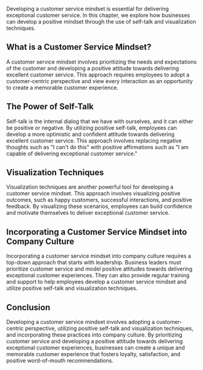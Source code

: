 
Developing a customer service mindset is essential for delivering exceptional customer service. In this chapter, we explore how businesses can develop a positive mindset through the use of self-talk and visualization techniques.

What is a Customer Service Mindset?
-----------------------------------

A customer service mindset involves prioritizing the needs and expectations of the customer and developing a positive attitude towards delivering excellent customer service. This approach requires employees to adopt a customer-centric perspective and view every interaction as an opportunity to create a memorable customer experience.

The Power of Self-Talk
----------------------

Self-talk is the internal dialog that we have with ourselves, and it can either be positive or negative. By utilizing positive self-talk, employees can develop a more optimistic and confident attitude towards delivering excellent customer service. This approach involves replacing negative thoughts such as "I can't do this" with positive affirmations such as "I am capable of delivering exceptional customer service."

Visualization Techniques
------------------------

Visualization techniques are another powerful tool for developing a customer service mindset. This approach involves visualizing positive outcomes, such as happy customers, successful interactions, and positive feedback. By visualizing these scenarios, employees can build confidence and motivate themselves to deliver exceptional customer service.

Incorporating a Customer Service Mindset into Company Culture
-------------------------------------------------------------

Incorporating a customer service mindset into company culture requires a top-down approach that starts with leadership. Business leaders must prioritize customer service and model positive attitudes towards delivering exceptional customer experiences. They can also provide regular training and support to help employees develop a customer service mindset and utilize positive self-talk and visualization techniques.

Conclusion
----------

Developing a customer service mindset involves adopting a customer-centric perspective, utilizing positive self-talk and visualization techniques, and incorporating these practices into company culture. By prioritizing customer service and developing a positive attitude towards delivering exceptional customer experiences, businesses can create a unique and memorable customer experience that fosters loyalty, satisfaction, and positive word-of-mouth recommendations.

